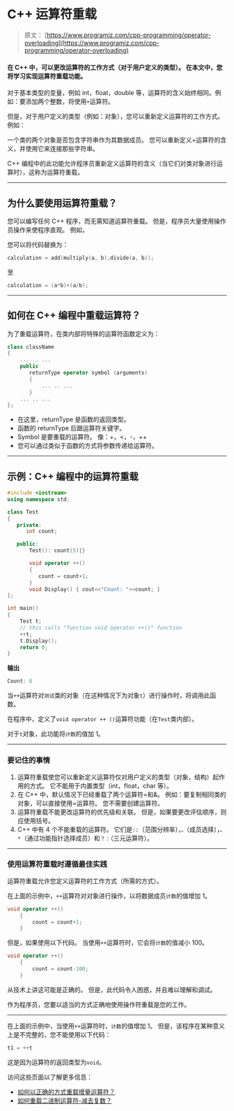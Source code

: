 # C++ 运算符重载

> 原文： [https://www.programiz.com/cpp-programming/operator-overloading](https://www.programiz.com/cpp-programming/operator-overloading)

#### 在 C++ 中，可以更改运算符的工作方式（对于用户定义的类型）。 在本文中，您将学习实现运算符重载功能。

对于基本类型的变量，例如 int，float，double 等，运算符的含义始终相同。例如：要添加两个整数，将使用`+`运算符。

但是，对于用户定义的类型（例如：对象），您可以重新定义运算符的工作方式。 例如：

一个类的两个对象是否包含字符串作为其数据成员。 您可以重新定义+运算符的含义，并使用它来连接那些字符串。

C++ 编程中的此功能允许程序员重新定义运算符的含义（当它们对类对象进行运算时），这称为运算符重载。

* * *

## 为什么要使用运算符重载？

您可以编写任何 C++ 程序，而无需知道运算符重载。 但是，程序员大量使用操作员操作来使程序直观。 例如，

您可以将代码替换为：

```cpp
calculation = add(multiply(a, b),divide(a, b));
```

至

```cpp
calculation = (a*b)+(a/b);
```

* * *

## 如何在 C++ 编程中重载运算符？

为了重载运算符，在类内部将特殊的运算符函数定义为：

```cpp
class className
{
    ... .. ...
    public
       returnType operator symbol (arguments)
       {
           ... .. ...
       } 
    ... .. ...
};

```

*   在这里，returnType 是函数的返回类型。
*   函数的 returnType 后跟运算符关键字。
*   Symbol 是要重载的运算符。 像：+，<，-，++
*   您可以通过类似于函数的方式将参数传递给运算符。

* * *

## 示例：C++ 编程中的运算符重载

```cpp
#include <iostream>
using namespace std;

class Test
{
   private:
      int count;

   public:
       Test(): count(5){}

       void operator ++() 
       { 
          count = count+1; 
       }
       void Display() { cout<<"Count: "<<count; }
};

int main()
{
    Test t;
    // this calls "function void operator ++()" function
    ++t;    
    t.Display();
    return 0;
} 
```

**输出**

```cpp
Count: 6
```

当`++`运算符对`测试`类的对象（在这种情况下为对象`t`）进行操作时，将调用此函数。

在程序中，定义了`void operator ++ ()`运算符功能（在`Test`类内部）。

对于`t`对象，此功能将`计数`的值加 1。

* * *

### 要记住的事情

1.  运算符重载使您可以重新定义运算符仅对用户定义的类型（对象，结构）起作用的方式。 它不能用于内置类型（int，float，char 等）。
2.  在 C++ 中，默认情况下已经重载了两个运算符=和&。 例如：要复制相同类的对象，可以直接使用=运算符。 您不需要创建运算符。
3.  运算符重载不能更改运算符的优先级和关联。 但是，如果要更改评估顺序，则应使用括号。
4.  C++ 中有 4 个不能重载的运算符。 它们是`::`（范围分辨率），`。`（成员选择），`。*`（通过功能指针选择成员）和`？：`（三元运算符）。

* * *

### 使用运算符重载时遵循最佳实践

运算符重载允许您定义运算符的工作方式（所需的方式）。

在上面的示例中，`++`运算符对对象进行操作，以将数据成员`计数`的值增加 1。

```cpp
void operator ++() 
    { 
        count = count+1; 
    }

```

但是，如果使用以下代码。 当使用`++`运算符时，它会将`计数`的值减小 100。

```cpp
void operator ++() 
    { 
        count = count-100; 
    }

```

从技术上讲这可能是正确的。 但是，此代码令人困惑，并且难以理解和调试。

作为程序员，您要以适当的方式正确地使用操作符重载是您的工作。

* * *

在上面的示例中，当使用`++`运算符时，`计数`的值增加 1。 但是，该程序在某种意义上是不完整的，您不能使用以下代码：

```cpp
t1 = ++t
```

这是因为运算符的返回类型为`void`。

访问这些页面以了解更多信息：

*   [如何以正确的方式重载增量运算符？](/cpp-programming/increment-decrement-operator-overloading)
*   [如何重载二进制运算符-减去复数？](/cpp-programming/operator-overloading/binary-operator-overloading)